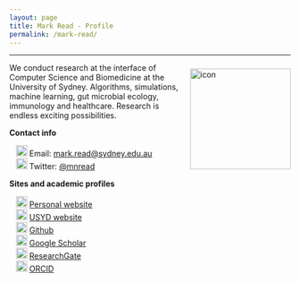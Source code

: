 ```yaml
---
layout: page
title: Mark Read - Profile
permalink: /mark-read/
---
```


---

<div class='row'>
    <div class="image">
        <a href="#">
            <img src="https://avatars.githubusercontent.com/u/35902776?s=400&u=d9b68e6896dd4db66362f284e1cd1e7110b74868&v=4" alt="icon" width="180" align="right" style="padding-left: 10px; padding-right: 0px; padding-top: 10px; padding-bottom: 10px">
        </a>
    </div>
</div>

We conduct research at the interface of Computer Science and Biomedicine at the University of Sydney. Algorithms, simulations, machine learning, gut microbial ecology, immunology and healthcare. Research is endless exciting possibilities.

**Contact info**

&nbsp;&nbsp;&nbsp;<img src="https://raw.githubusercontent.com/tomashhurst/tomashhurst.github.io/2a9877aba13f6f7b46b11728a68d7047debb0f36/custom_SVG/EmailSVG.svg" alt="Email logo" width="20"> Email: [mark.read@sydney.edu.au](mailto:mark.read@sydney.edu.au) <br/>
&nbsp;&nbsp;&nbsp;<img src="https://raw.githubusercontent.com/tomashhurst/tomashhurst.github.io/2a9877aba13f6f7b46b11728a68d7047debb0f36/custom_SVG/TwitterSVG.svg" alt="Twitter logo" width="20"> Twitter: [@mnread](https://twitter.com/mnread) <br/>

**Sites and academic profiles**

&nbsp;&nbsp;&nbsp;<img src="https://e7.pngegg.com/pngimages/791/516/png-clipart-web-development-internet-world-wide-web-web-design-globe.png" alt="Github logo" width="20"> [Personal website](https://marknormanread.github.io/) <br/>
&nbsp;&nbsp;&nbsp;<img src="https://e7.pngegg.com/pngimages/791/516/png-clipart-web-development-internet-world-wide-web-web-design-globe.png" alt="Github logo" width="20"> [USYD website](https://sydney.edu.au/engineering/about/our-people/academic-staff/mark-read.html) <br/>
&nbsp;&nbsp;&nbsp;<img src="https://raw.githubusercontent.com/tomashhurst/tomashhurst.github.io/2a9877aba13f6f7b46b11728a68d7047debb0f36/custom_SVG/GithubSVG.svg" alt="Github logo" width="20"> [Github](https://github.com/marknormanread) <br/> 
&nbsp;&nbsp;&nbsp;<img src="https://raw.githubusercontent.com/tomashhurst/tomashhurst.github.io/2a9877aba13f6f7b46b11728a68d7047debb0f36/custom_SVG/Google_Scholar_logo.svg" alt="Logo" width="20"> [Google Scholar](https://scholar.google.co.uk/citations?user=WfvA3zIAAAAJ&hl=en&authuser=1) <br/>
&nbsp;&nbsp;&nbsp;<img src="https://raw.githubusercontent.com/tomashhurst/tomashhurst.github.io/2a9877aba13f6f7b46b11728a68d7047debb0f36/custom_SVG/ResearchGate_icon_SVG.svg" alt="ResearchGate logo" width="20"> [ResearchGate](https://www.researchgate.net/profile/Mark_Read2) <br/>
&nbsp;&nbsp;&nbsp;<img src="https://raw.githubusercontent.com/tomashhurst/tomashhurst.github.io/2a9877aba13f6f7b46b11728a68d7047debb0f36/custom_SVG/ORCID_iD.svg" alt="Logo" width="20"> [ORCID](https://orcid.org/0000-0002-1481-4780) <br/>
